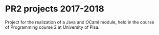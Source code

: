 # PR2 projects 2017-2018
Project for the realization of a Java and OCaml module, held in the course of Programming course 2 at University of Pisa.
